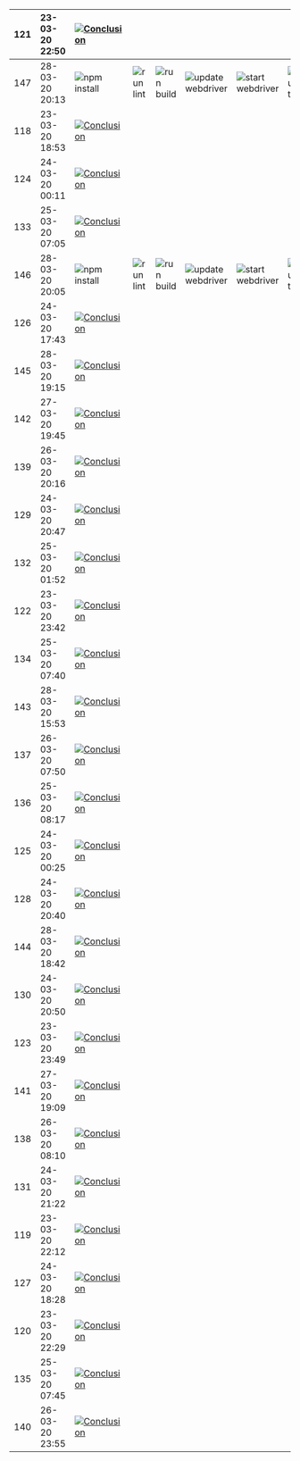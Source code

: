 | 121 | 23-03-20 22:50 | [![Conclusion](https://img.shields.io/badge/build-fail-red)](https://github.com/e2e-boilerplate/wd-commonjs-webdriver-manager-cucumber-chai-should/actions/runs/61911214)         |                                                                |                                                                  |                                                                                |                                                                              |                                                        |                                                                                                                                                                           |
| :-- | :------------- | :-------------------------------------------------------------------------------------------------------------------------------------------------------------------------------- | :------------------------------------------------------------- | :--------------------------------------------------------------- | :----------------------------------------------------------------------------- | :--------------------------------------------------------------------------- | :----------------------------------------------------- | :------------------------------------------------------------------------------------------------------------------------------------------------------------------------ |
| 147 | 28-03-20 20:13 | ![npm install](https://img.shields.io/badge/npm-install-brightgreen)                                                                                                              | ![run lint](https://img.shields.io/badge/run-lint-brightgreen) | ![run build](https://img.shields.io/badge/run-build-brightgreen) | ![update webdriver](https://img.shields.io/badge/update-webdriver-brightgreen) | ![start webdriver](https://img.shields.io/badge/start-webdriver-brightgreen) | ![run test](https://img.shields.io/badge/run-test-red) | [![Conclusion](https://img.shields.io/badge/build-fail-red)](https://github.com/e2e-boilerplate/wd-commonjs-webdriver-manager-cucumber-chai-should/actions/runs/65544998) |
| 118 | 23-03-20 18:53 | [![Conclusion](https://img.shields.io/badge/build-fail-red)](https://github.com/e2e-boilerplate/wd-commonjs-webdriver-manager-cucumber-chai-should/actions/runs/61800411)         |                                                                |                                                                  |                                                                                |                                                                              |                                                        |                                                                                                                                                                           |
| 124 | 24-03-20 00:11 | [![Conclusion](https://img.shields.io/badge/build-pass-brightgreen)](https://github.com/e2e-boilerplate/wd-commonjs-webdriver-manager-cucumber-chai-should/actions/runs/61947791) |                                                                |                                                                  |                                                                                |                                                                              |                                                        |                                                                                                                                                                           |
| 133 | 25-03-20 07:05 | [![Conclusion](https://img.shields.io/badge/build-fail-red)](https://github.com/e2e-boilerplate/wd-commonjs-webdriver-manager-cucumber-chai-should/actions/runs/62928995)         |                                                                |                                                                  |                                                                                |                                                                              |                                                        |                                                                                                                                                                           |
| 146 | 28-03-20 20:05 | ![npm install](https://img.shields.io/badge/npm-install-brightgreen)                                                                                                              | ![run lint](https://img.shields.io/badge/run-lint-brightgreen) | ![run build](https://img.shields.io/badge/run-build-brightgreen) | ![update webdriver](https://img.shields.io/badge/update-webdriver-brightgreen) | ![start webdriver](https://img.shields.io/badge/start-webdriver-brightgreen) | ![run test](https://img.shields.io/badge/run-test-red) | [![Conclusion](https://img.shields.io/badge/build-fail-red)](https://github.com/e2e-boilerplate/wd-commonjs-webdriver-manager-cucumber-chai-should/actions/runs/65533160) |
| 126 | 24-03-20 17:43 | [![Conclusion](https://img.shields.io/badge/build-fail-red)](https://github.com/e2e-boilerplate/wd-commonjs-webdriver-manager-cucumber-chai-should/actions/runs/62548513)         |                                                                |                                                                  |                                                                                |                                                                              |                                                        |                                                                                                                                                                           |
| 145 | 28-03-20 19:15 | [![Conclusion](https://img.shields.io/badge/build-fail-red)](https://github.com/e2e-boilerplate/wd-commonjs-webdriver-manager-cucumber-chai-should/actions/runs/65521259)         |                                                                |                                                                  |                                                                                |                                                                              |                                                        |                                                                                                                                                                           |
| 142 | 27-03-20 19:45 | [![Conclusion](https://img.shields.io/badge/build-fail-red)](https://github.com/e2e-boilerplate/wd-commonjs-webdriver-manager-cucumber-chai-should/actions/runs/64985323)         |                                                                |                                                                  |                                                                                |                                                                              |                                                        |                                                                                                                                                                           |
| 139 | 26-03-20 20:16 | [![Conclusion](https://img.shields.io/badge/build-fail-red)](https://github.com/e2e-boilerplate/wd-commonjs-webdriver-manager-cucumber-chai-should/actions/runs/64225632)         |                                                                |                                                                  |                                                                                |                                                                              |                                                        |                                                                                                                                                                           |
| 129 | 24-03-20 20:47 | [![Conclusion](https://img.shields.io/badge/build-fail-red)](https://github.com/e2e-boilerplate/wd-commonjs-webdriver-manager-cucumber-chai-should/actions/runs/62641532)         |                                                                |                                                                  |                                                                                |                                                                              |                                                        |                                                                                                                                                                           |
| 132 | 25-03-20 01:52 | [![Conclusion](https://img.shields.io/badge/build-fail-red)](https://github.com/e2e-boilerplate/wd-commonjs-webdriver-manager-cucumber-chai-should/actions/runs/62766712)         |                                                                |                                                                  |                                                                                |                                                                              |                                                        |                                                                                                                                                                           |
| 122 | 23-03-20 23:42 | [![Conclusion](https://img.shields.io/badge/build-pass-brightgreen)](https://github.com/e2e-boilerplate/wd-commonjs-webdriver-manager-cucumber-chai-should/actions/runs/61932783) |                                                                |                                                                  |                                                                                |                                                                              |                                                        |                                                                                                                                                                           |
| 134 | 25-03-20 07:40 | [![Conclusion](https://img.shields.io/badge/build-fail-red)](https://github.com/e2e-boilerplate/wd-commonjs-webdriver-manager-cucumber-chai-should/actions/runs/62951489)         |                                                                |                                                                  |                                                                                |                                                                              |                                                        |                                                                                                                                                                           |
| 143 | 28-03-20 15:53 | [![Conclusion](https://img.shields.io/badge/build-fail-red)](https://github.com/e2e-boilerplate/wd-commonjs-webdriver-manager-cucumber-chai-should/actions/runs/65439934)         |                                                                |                                                                  |                                                                                |                                                                              |                                                        |                                                                                                                                                                           |
| 137 | 26-03-20 07:50 | [![Conclusion](https://img.shields.io/badge/build-fail-red)](https://github.com/e2e-boilerplate/wd-commonjs-webdriver-manager-cucumber-chai-should/actions/runs/63751003)         |                                                                |                                                                  |                                                                                |                                                                              |                                                        |                                                                                                                                                                           |
| 136 | 25-03-20 08:17 | [![Conclusion](https://img.shields.io/badge/build-pass-brightgreen)](https://github.com/e2e-boilerplate/wd-commonjs-webdriver-manager-cucumber-chai-should/actions/runs/62974214) |                                                                |                                                                  |                                                                                |                                                                              |                                                        |                                                                                                                                                                           |
| 125 | 24-03-20 00:25 | [![Conclusion](https://img.shields.io/badge/build-fail-red)](https://github.com/e2e-boilerplate/wd-commonjs-webdriver-manager-cucumber-chai-should/actions/runs/61951926)         |                                                                |                                                                  |                                                                                |                                                                              |                                                        |                                                                                                                                                                           |
| 128 | 24-03-20 20:40 | [![Conclusion](https://img.shields.io/badge/build-fail-red)](https://github.com/e2e-boilerplate/wd-commonjs-webdriver-manager-cucumber-chai-should/actions/runs/62581668)         |                                                                |                                                                  |                                                                                |                                                                              |                                                        |                                                                                                                                                                           |
| 144 | 28-03-20 18:42 | [![Conclusion](https://img.shields.io/badge/build-fail-red)](https://github.com/e2e-boilerplate/wd-commonjs-webdriver-manager-cucumber-chai-should/actions/runs/65506667)         |                                                                |                                                                  |                                                                                |                                                                              |                                                        |                                                                                                                                                                           |
| 130 | 24-03-20 20:50 | [![Conclusion](https://img.shields.io/badge/build-fail-red)](https://github.com/e2e-boilerplate/wd-commonjs-webdriver-manager-cucumber-chai-should/actions/runs/62642256)         |                                                                |                                                                  |                                                                                |                                                                              |                                                        |                                                                                                                                                                           |
| 123 | 23-03-20 23:49 | [![Conclusion](https://img.shields.io/badge/build-fail-red)](https://github.com/e2e-boilerplate/wd-commonjs-webdriver-manager-cucumber-chai-should/actions/runs/61934963)         |                                                                |                                                                  |                                                                                |                                                                              |                                                        |                                                                                                                                                                           |
| 141 | 27-03-20 19:09 | [![Conclusion](https://img.shields.io/badge/build-fail-red)](https://github.com/e2e-boilerplate/wd-commonjs-webdriver-manager-cucumber-chai-should/actions/runs/64974206)         |                                                                |                                                                  |                                                                                |                                                                              |                                                        |                                                                                                                                                                           |
| 138 | 26-03-20 08:10 | [![Conclusion](https://img.shields.io/badge/build-fail-red)](https://github.com/e2e-boilerplate/wd-commonjs-webdriver-manager-cucumber-chai-should/actions/runs/63768448)         |                                                                |                                                                  |                                                                                |                                                                              |                                                        |                                                                                                                                                                           |
| 131 | 24-03-20 21:22 | [![Conclusion](https://img.shields.io/badge/build-fail-red)](https://github.com/e2e-boilerplate/wd-commonjs-webdriver-manager-cucumber-chai-should/actions/runs/62659733)         |                                                                |                                                                  |                                                                                |                                                                              |                                                        |                                                                                                                                                                           |
| 119 | 23-03-20 22:12 | [![Conclusion](https://img.shields.io/badge/build-fail-red)](https://github.com/e2e-boilerplate/wd-commonjs-webdriver-manager-cucumber-chai-should/actions/runs/61899741)         |                                                                |                                                                  |                                                                                |                                                                              |                                                        |                                                                                                                                                                           |
| 127 | 24-03-20 18:28 | [![Conclusion](https://img.shields.io/badge/build-fail-red)](https://github.com/e2e-boilerplate/wd-commonjs-webdriver-manager-cucumber-chai-should/actions/runs/62573124)         |                                                                |                                                                  |                                                                                |                                                                              |                                                        |                                                                                                                                                                           |
| 120 | 23-03-20 22:29 | [![Conclusion](https://img.shields.io/badge/build-fail-red)](https://github.com/e2e-boilerplate/wd-commonjs-webdriver-manager-cucumber-chai-should/actions/runs/61904847)         |                                                                |                                                                  |                                                                                |                                                                              |                                                        |                                                                                                                                                                           |
| 135 | 25-03-20 07:45 | [![Conclusion](https://img.shields.io/badge/build-fail-red)](https://github.com/e2e-boilerplate/wd-commonjs-webdriver-manager-cucumber-chai-should/actions/runs/62952831)         |                                                                |                                                                  |                                                                                |                                                                              |                                                        |                                                                                                                                                                           |
| 140 | 26-03-20 23:55 | [![Conclusion](https://img.shields.io/badge/build-fail-red)](https://github.com/e2e-boilerplate/wd-commonjs-webdriver-manager-cucumber-chai-should/actions/runs/64316434)         |                                                                |                                                                  |                                                                                |                                                                              |                                                        |                                                                                                                                                                           |
